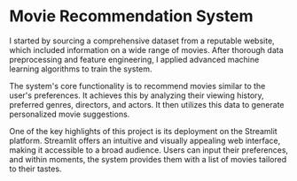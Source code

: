 # Movie Recommendation System

I started by sourcing a comprehensive dataset from a reputable website, which included information on a wide range of movies. After thorough data preprocessing and feature engineering, I applied advanced machine learning algorithms to train the system.

The system's core functionality is to recommend movies similar to the user's preferences. It achieves this by analyzing their viewing history, preferred genres, directors, and actors. It then utilizes this data to generate personalized movie suggestions.

One of the key highlights of this project is its deployment on the Streamlit platform. Streamlit offers an intuitive and visually appealing web interface, making it accessible to a broad audience. Users can input their preferences, and within moments, the system provides them with a list of movies tailored to their tastes.
